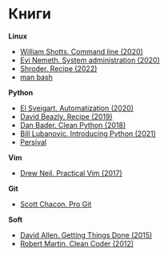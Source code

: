 # Книги

__Linux__ 
* [William Shotts. Command line (2020)](command_line/index.md)
* [Evi Nemeth. System administration (2020)](system-administration/index.md)
* [Shroder. Recipe (2022)](recipe-linux/index.md)
* [man bash](man-bash/index.md)

__Python__
* [El Sveigart. Automatization (2020)](python-automatization/index.md)
* [David Beazly. Recipe (2019)](python-recipe/index.md)
* [Dan Bader. Clean Python (2018)](clean-python/index.md)
* [Bill Lubanovic. Introducing Python (2021)](introducing-python/index.md)
* [Persival](persival-tdd/index.md)
 
__Vim__
* [Drew Neil. Practical Vim (2017)](practical-vim/index.md)

__Git__
* [Scott Chacon. Pro Git](pro-git/index.md)

__Soft__
* [David Allen. Getting Things Done (2015)](getting-things-dont/index.md)
* [Robert Martin. Clean Coder (2012)](clean-coder/index.md)
